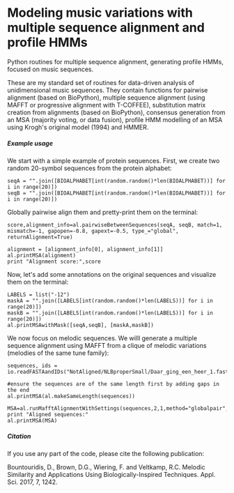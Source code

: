 # Modeling music variations with multiple sequence alignment and profile HMMs
Python routines for multiple sequence alignment, generating profile HMMs, focused on music sequences.

These are my standard set of routines for data-driven analysis of unidimensional music sequences. They contain functions for pairwise alignment (based on BioPython), multiple sequence alignment (using MAFFT or progressive alignment with T-COFFEE), substitution matrix creation from alignments (based on BioPython), consensus generation from an MSA (majority voting, or data fusion), profile HMM modelling of an MSA using Krogh's original model (1994) and HMMER.

##### Example usage

We start with a simple example of protein sequences. First, we create two random 20-symbol sequences from the protein alphabet:

```
seqA = "".join([BIOALPHABET[int(random.random()*len(BIOALPHABET))] for i in range(20)])
seqB = "".join([BIOALPHABET[int(random.random()*len(BIOALPHABET))] for i in range(20)])

```

Globally pairwise align them and pretty-print them on the terminal:

```
score,alignment_info=al.pairwiseBetweenSequences(seqA, seqB, match=1, mismatch=-1, gapopen=-0.8, gapext=-0.5, type_="global", returnAlignment=True)

alignment = [alignment_info[0], alignment_info[1]]
al.printMSA(alignment)
print "Alignment score:",score

```

Now, let's add some annotations on the original sequences and visualize them on the terminal:

```
LABELS = list("-12")
maskA = "".join([LABELS[int(random.random()*len(LABELS))] for i in range(20)])
maskB = "".join([LABELS[int(random.random()*len(LABELS))] for i in range(20)])
al.printMSAwithMask([seqA,seqB], [maskA,maskB])
```

We now focus on melodic sequences. We willl generate a multiple sequence alignment using MAFFT from a clique of melodic variations (melodies of the same tune family):

```
sequences, ids = io.readFASTAandIDs("NotAligned/NLBproperSmall/Daar_ging_een_heer_1.fasta")

#ensure the sequences are of the same length first by adding gaps in the end
al.printMSA(al.makeSameLength(sequences)) 

MSA=al.runMafftAlignmentWithSettings(sequences,2,1,method="globalpair",allowshift=False)
print "Aligned sequences:"
al.printMSA(MSA)

```

##### Citation
If you use any part of the code, please cite the following publication:

Bountouridis, D., Brown, D.G., Wiering, F. and Veltkamp, R.C.	Melodic Similarity and Applications Using Biologically-Inspired Techniques. Appl. Sci. 2017, 7, 1242.


